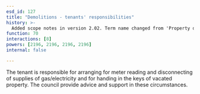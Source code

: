 ```yaml
---
esd_id: 127
title: "Demolitions - tenants' responsibilities"
history: >-
  Added scope notes in version 2.02. Term name changed from 'Property demolition - services for council tenants affected by - tenants responsibilities' to 'Land and property - demolitions - council tenants' responsibilities' in version 3.00. Name changed to 'Demolitions - tenants' responsibilities' in version 4.00.
function: 70
interactions: [8]
powers: [2196, 2196, 2196, 2196]
internal: false

---
```


The tenant is responsible for arranging for meter reading and disconnecting of supplies of gas/electricity and for handing in the keys of vacated property.  The council provide advice and support in these circumstances.

